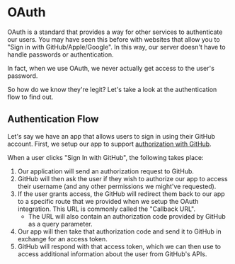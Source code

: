 # OAuth

OAuth is a standard that provides a way for other services to authenticate our users.
You may have seen this before with websites that allow you to "Sign in with GitHub/Apple/Google".
In this way, our server doesn't have to handle passwords or authentication.

In fact, when we use OAuth, we never actually get access to the user's password.

So how do we know they're legit? Let's take a look at the authentication flow to find out.

## Authentication Flow

Let's say we have an app that allows users to sign in using their GitHub account. First, we setup our app to support [authorization with GitHub](https://docs.github.com/en/developers/apps/building-oauth-apps/authorizing-oauth-apps).

When a user clicks "Sign In with GitHub", the following takes place:

1. Our application will send an authorization request to GitHub.
1. GitHub will then ask the user if they wish to authorize our app to access their username (and any other permissions we might've requested).
1. If the user grants access, the GitHub will redirect them back to our app to a specific route that we provided when we setup the OAuth integration. This URL is commonly called the "Callback URL".
   - The URL will also contain an authorization code provided by GitHub as a query parameter.
1. Our app will then take that authorization code and send it to GitHub in exchange for an access token.
1. GitHub will respond with that access token, which we can then use to access additional information about the user from GitHub's APIs.
